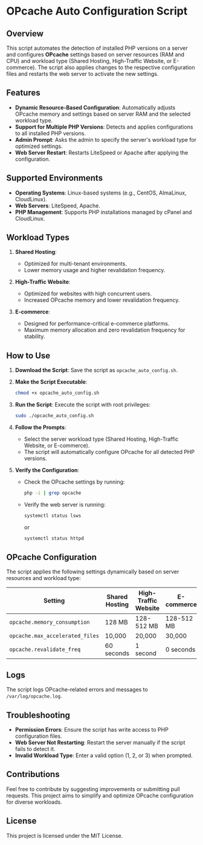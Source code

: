 # OPcache Auto Configuration Script

## Overview
This script automates the detection of installed PHP versions on a server and configures **OPcache** settings based on server resources (RAM and CPU) and workload type (Shared Hosting, High-Traffic Website, or E-commerce). The script also applies changes to the respective configuration files and restarts the web server to activate the new settings.

## Features
- **Dynamic Resource-Based Configuration**: Automatically adjusts OPcache memory and settings based on server RAM and the selected workload type.
- **Support for Multiple PHP Versions**: Detects and applies configurations to all installed PHP versions.
- **Admin Prompt**: Asks the admin to specify the server's workload type for optimized settings.
- **Web Server Restart**: Restarts LiteSpeed or Apache after applying the configuration.

## Supported Environments
- **Operating Systems**: Linux-based systems (e.g., CentOS, AlmaLinux, CloudLinux).
- **Web Servers**: LiteSpeed, Apache.
- **PHP Management**: Supports PHP installations managed by cPanel and CloudLinux.

## Workload Types
1. **Shared Hosting**:
   - Optimized for multi-tenant environments.
   - Lower memory usage and higher revalidation frequency.

2. **High-Traffic Website**:
   - Optimized for websites with high concurrent users.
   - Increased OPcache memory and lower revalidation frequency.

3. **E-commerce**:
   - Designed for performance-critical e-commerce platforms.
   - Maximum memory allocation and zero revalidation frequency for stability.

## How to Use
1. **Download the Script**:
   Save the script as `opcache_auto_config.sh`.

2. **Make the Script Executable**:
   ```bash
   chmod +x opcache_auto_config.sh
   ```

3. **Run the Script**:
   Execute the script with root privileges:
   ```bash
   sudo ./opcache_auto_config.sh
   ```

4. **Follow the Prompts**:
   - Select the server workload type (Shared Hosting, High-Traffic Website, or E-commerce).
   - The script will automatically configure OPcache for all detected PHP versions.

5. **Verify the Configuration**:
   - Check the OPcache settings by running:
     ```bash
     php -i | grep opcache
     ```
   - Verify the web server is running:
     ```bash
     systemctl status lsws
     ```
     or
     ```bash
     systemctl status httpd
     ```

## OPcache Configuration
The script applies the following settings dynamically based on server resources and workload type:

| Setting                     | Shared Hosting | High-Traffic Website | E-commerce |
|-----------------------------|----------------|-----------------------|------------|
| `opcache.memory_consumption` | 128 MB         | 128-512 MB           | 128-512 MB |
| `opcache.max_accelerated_files` | 10,000         | 20,000               | 30,000     |
| `opcache.revalidate_freq`   | 60 seconds     | 1 second             | 0 seconds  |

## Logs
The script logs OPcache-related errors and messages to `/var/log/opcache.log`.

## Troubleshooting
- **Permission Errors**: Ensure the script has write access to PHP configuration files.
- **Web Server Not Restarting**: Restart the server manually if the script fails to detect it.
- **Invalid Workload Type**: Enter a valid option (1, 2, or 3) when prompted.

## Contributions
Feel free to contribute by suggesting improvements or submitting pull requests. This project aims to simplify and optimize OPcache configuration for diverse workloads.

## License
This project is licensed under the MIT License.


